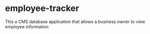 # employee-tracker
This a CMS database application that allows a business owner to view employee information
